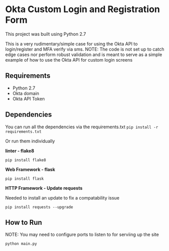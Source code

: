 # Okta Custom Login and Registration Form

This project was built using Python 2.7

This is a very rudimentary/simple case for using the Okta API to login/register and MFA verify via sms.
NOTE: The code is not set up to catch edge cases nor perform robust validation and is meant to serve as a simple example of how to use the Okta API for custom login screens

## Requirements
* Python 2.7
* Okta domain
* Okta API Token

## Dependencies
You can run all the dependencies via the requirements.txt
`pip install -r requirements.txt`

Or run them individually

**linter - flake8**

`pip install flake8`

**Web Framework - flask**

`pip install flask`

**HTTP Framework - Update requests**

Needed to install an update to fix a compatability issue

`pip install requests --upgrade`

## How to Run

NOTE: You may need to configure ports to listen to for serviing up the site

`python main.py`